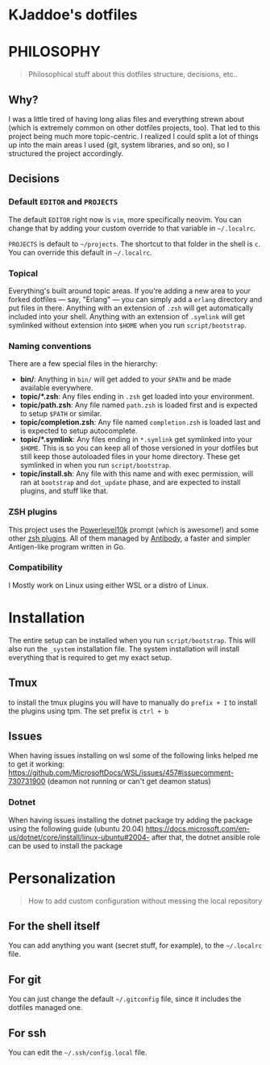 # KJaddoe's dotfiles

# PHILOSOPHY

> Philosophical stuff about this dotfiles structure, decisions, etc..

## Why?

I was a little tired of having long alias files and everything strewn about
(which is extremely common on other dotfiles projects, too). That led to this
project being much more topic-centric. I realized I could split a lot of things
up into the main areas I used (git, system libraries, and so on), so I
structured the project accordingly.

## Decisions

### Default `EDITOR` and `PROJECTS`

The default `EDITOR` right now is `vim`, more specifically neovim. You can change that by adding your custom
override to that variable in `~/.localrc`.

`PROJECTS` is default to `~/projects`. The shortcut to that folder in the shell
is `c`. You can override this default in `~/.localrc`.

### Topical

Everything's built around topic areas. If you're adding a new area to your
forked dotfiles — say, "Erlang" — you can simply add a `erlang` directory and
put files in there. Anything with an extension of `.zsh` will get automatically
included into your shell. Anything with an extension of `.symlink` will get
symlinked without extension into `$HOME` when you run `script/bootstrap`.

### Naming conventions

There are a few special files in the hierarchy:

- **bin/**: Anything in `bin/` will get added to your `$PATH` and be made
  available everywhere.
- **topic/\*.zsh**: Any files ending in `.zsh` get loaded into your
  environment.
- **topic/path.zsh**: Any file named `path.zsh` is loaded first and is
  expected to setup `$PATH` or similar.
- **topic/completion.zsh**: Any file named `completion.zsh` is loaded
  last and is expected to setup autocomplete.
- **topic/\*.symlink**: Any files ending in `*.symlink` get symlinked into
  your `$HOME`. This is so you can keep all of those versioned in your dotfiles
  but still keep those autoloaded files in your home directory. These get
  symlinked in when you run `script/bootstrap`.
- **topic/install.sh**: Any file with this name and with exec permission, will
  ran at `bootstrap` and `dot_update` phase, and are expected to install plugins,
  and stuff like that.

### ZSH plugins

This project uses the [Powerlevel10k][powerlevel10k] prompt (which is awesome!) and some other
[zsh plugins](/antibody/bundles.txt). All of them managed by [Antibody][antibody],
a faster and simpler Antigen-like program written in Go.

[powerlevel10k]: https://github.com/romkatv/powerlevel10k
[antibody]: https://github.com/caarlos0/antibody

### Compatibility

I Mostly work on Linux using either WSL or a distro of Linux.

# Installation

The entire setup can be installed when you run `script/bootstrap`. This will also run the `_system` installation file. The system installation will install everything that is required to get my exact setup.

## Tmux

to install the tmux plugins you will have to manually do `prefix + I` to install the plugins using tpm. The set prefix is `ctrl + b`

## Issues

When having issues installing on wsl some of the following links helped me to get it working:
https://github.com/MicrosoftDocs/WSL/issues/457#issuecomment-730731900 (deamon not running or can't get deamon status)

### Dotnet

When having issues installing the dotnet package try adding the package using the following guide (ubuntu 20.04)
https://docs.microsoft.com/en-us/dotnet/core/install/linux-ubuntu#2004-
after that, the dotnet ansible role can be used to install the package

# Personalization

> How to add custom configuration without messing the local repository

## For the shell itself

You can add anything you want (secret stuff, for example), to the `~/.localrc`
file.

## For git

You can just change the default `~/.gitconfig` file, since it includes the
dotfiles managed one.

## For ssh

You can edit the `~/.ssh/config.local` file.
